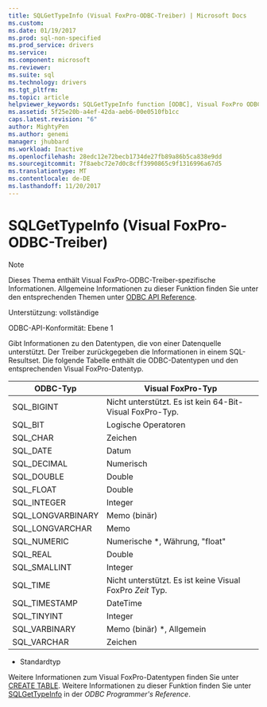 ```yaml
---
title: SQLGetTypeInfo (Visual FoxPro-ODBC-Treiber) | Microsoft Docs
ms.custom: 
ms.date: 01/19/2017
ms.prod: sql-non-specified
ms.prod_service: drivers
ms.service: 
ms.component: microsoft
ms.reviewer: 
ms.suite: sql
ms.technology: drivers
ms.tgt_pltfrm: 
ms.topic: article
helpviewer_keywords: SQLGetTypeInfo function [ODBC], Visual FoxPro ODBC Driver
ms.assetid: 5f25e20b-a4ef-42da-aeb6-00e0510fb1cc
caps.latest.revision: "6"
author: MightyPen
ms.author: genemi
manager: jhubbard
ms.workload: Inactive
ms.openlocfilehash: 28edc12e72becb1734de27fb89a86b5ca838e9dd
ms.sourcegitcommit: 7f8aebc72e7d0c8cff3990865c9f1316996a67d5
ms.translationtype: MT
ms.contentlocale: de-DE
ms.lasthandoff: 11/20/2017
---
```

# <a name="sqlgettypeinfo-visual-foxpro-odbc-driver"></a>SQLGetTypeInfo (Visual FoxPro-ODBC-Treiber)
> [!NOTE]  
>  Dieses Thema enthält Visual FoxPro-ODBC-Treiber-spezifische Informationen. Allgemeine Informationen zu dieser Funktion finden Sie unter den entsprechenden Themen unter [ODBC API Reference](../../odbc/reference/syntax/odbc-api-reference.md).  
  
 Unterstützung: vollständige  
  
 ODBC-API-Konformität: Ebene 1  
  
 Gibt Informationen zu den Datentypen, die von einer Datenquelle unterstützt. Der Treiber zurückgegeben die Informationen in einem SQL-Resultset. Die folgende Tabelle enthält die ODBC-Datentypen und den entsprechenden Visual FoxPro-Datentyp.  
  
|ODBC-Typ|Visual FoxPro-Typ|  
|---------------|------------------------|  
|SQL_BIGINT|Nicht unterstützt. Es ist kein 64-Bit-Visual FoxPro-Typ.|  
|SQL_BIT|Logische Operatoren|  
|SQL_CHAR|Zeichen|  
|SQL_DATE|Datum|  
|SQL_DECIMAL|Numerisch|  
|SQL_DOUBLE|Double|  
|SQL_FLOAT|Double|  
|SQL_INTEGER|Integer|  
|SQL_LONGVARBINARY|Memo (binär)|  
|SQL_LONGVARCHAR|Memo|  
|SQL_NUMERIC|Numerische *, Währung, "float"|  
|SQL_REAL|Double|  
|SQL_SMALLINT|Integer|  
|SQL_TIME|Nicht unterstützt. Es ist keine Visual FoxPro *Zeit* Typ.|  
|SQL_TIMESTAMP|DateTime|  
|SQL_TINYINT|Integer|  
|SQL_VARBINARY|Memo (binär) *, Allgemein|  
|SQL_VARCHAR|Zeichen|  
  
 * Standardtyp  
  
 Weitere Informationen zum Visual FoxPro-Datentypen finden Sie unter [CREATE TABLE](../../odbc/microsoft/create-table-sql-command.md). Weitere Informationen zu dieser Funktion finden Sie unter [SQLGetTypeInfo](../../odbc/reference/syntax/sqlgettypeinfo-function.md) in der *ODBC Programmer's Reference*.
